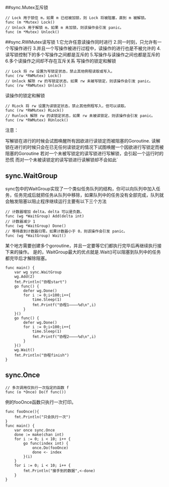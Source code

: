 ##sync.Mutex互斥锁
```
// Lock 用于锁住 m，如果 m 已经被加锁，则 Lock 将被阻塞，直到 m 被解锁。
func (m *Mutex) Lock()
// Unlock 用于解锁 m，如果 m 未加锁，则该操作会引发 panic。
func (m *Mutex) Unlock()
```
##sync.RWMutex读写锁 
1.它允许任意读操作同时进行
2.同一时刻，只允许有一个写操作进行
3.并且一个写操作被进行过程中，读操作的进行也是不被允许的
4.读写锁控制下的多个写操作之间都是互斥的
5.写操作与读操作之间也都是互斥的
6.多个读操作之间却不存在互斥关系
写操作的锁定和解锁
```
// Lock 将 rw 设置为写锁定状态，禁止其他例程读取或写入。
func (rw *RWMutex) Lock()
// Unlock 解除 rw 的写锁定状态，如果 rw 未被写锁定，则该操作会引发 panic。
func (rw *RWMutex) Unlock()
```
读操作的锁定和解锁
```
// RLock 将 rw 设置为读锁定状态，禁止其他例程写入，但可以读取。
func (rw *RWMutex) RLock()
// Runlock 解除 rw 的读锁定状态，如果 rw 未被读锁定，则该操作会引发 panic。
func (rw *RWMutex) RUnlock()
```

注意：

写解锁在进行的时候会试图唤醒所有因欲进行读锁定而被阻塞的Goroutine.
读解锁在进行的时候只会在已无任何读锁定的情况下试图唤醒一个因欲进行写锁定而被阻塞的Goroutine
若对一个未被写锁定的读写锁进行写解锁，会引起一个运行时的恐慌
而对一个未被读锁定的读写锁进行读解锁却不会如此`
## sync.WaitGroup
sync包中的WaitGroup实现了一个类似任务队列的结构，你可以向队列中加入任务，任务完成后就把任务从队列中移除，如果队列中的任务没有全部完成，队列就会触发阻塞以阻止程序继续运行主要有以下三个方法
```
// 计数器增加 delta，delta 可以是负数。
func (wg *WaitGroup) Add(delta int)
// 计数器减少 1
func (wg *WaitGroup) Done()
// 等待直到计数器归零。如果计数器小于 0，则该操作会引发 panic。
func (wg *WaitGroup) Wait()
```
某个地方需要创建多个goroutine，并且一定要等它们都执行完毕后再继续执行接下来的操作。
是的，WaitGroup最大的优点就是.Wait()可以阻塞到队列中的任务都完毕后才解除阻塞。
```
func main() {
	var wg sync.WaitGroup
	wg.Add(2)
	fmt.Println("协程start")
	go func() {
		defer wg.Done()
        for i := 0;i<100;i++{
        	time.Sleep(1)
        	fmt.Printf("协程1————%d\n",i)
		}
	}()
	go func() {
		defer wg.Done()
		for i := 0;i<100;i++{
			time.Sleep(1)
			fmt.Printf("协程2————%d\n",i)
		}
	}()
    wg.Wait()
	fmt.Println("协程finish")
}
```
## sync.Once
```
// 多次调用仅执行一次指定的函数 f
func (o *Once) Do(f func())
```
例的fooOnce函数只执行一次打印。
```
func fooOnce(){
	fmt.Println("只会执行一次")
}
func main() {
	var once sync.Once
	done := make(chan int)
	for i := 0; i < 10; i++ {
		go func(index int) {
            once.Do(fooOnce)
			done <- index
		}(i)
	}
	for i := 0; i < 10; i++ {
		fmt.Println("接手到的数据",<-done)
	}
}
```
